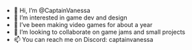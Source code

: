 - 👋 Hi, I’m @CaptainVanessa
- 👀 I’m interested in game dev and design
- 🌱 I’ve been making video games for about a year
- 💞️ I’m looking to collaborate on game jams and small projects
- 📫 You can reach me on Discord: captainvanessa
